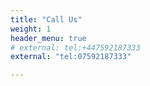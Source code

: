 ```yaml
---
title: "Call Us"
weight: 1
header_menu: true
# external: tel:+447592187333
external: "tel:07592187333"

---
```


